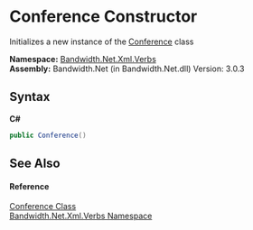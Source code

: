 ﻿# Conference Constructor 
 

Initializes a new instance of the <a href ="T_Bandwidth_Net_Xml_Verbs_Conference.md">Conference</a> class

**Namespace:**&nbsp;<a href ="N_Bandwidth_Net_Xml_Verbs.md">Bandwidth.Net.Xml.Verbs</a><br />**Assembly:**&nbsp;Bandwidth.Net (in Bandwidth.Net.dll) Version: 3.0.3

## Syntax

**C#**<br />
``` C#
public Conference()
```


## See Also


#### Reference
<a href ="T_Bandwidth_Net_Xml_Verbs_Conference.md">Conference Class</a><br /><a href ="N_Bandwidth_Net_Xml_Verbs.md">Bandwidth.Net.Xml.Verbs Namespace</a><br />